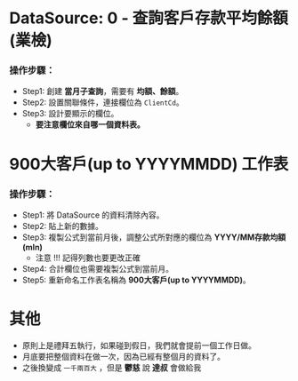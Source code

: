 # DataSource: 0 - 查詢客戶存款平均餘額(業檢)

### 操作步驟：
- Step1: 創建 **當月子查詢**，需要有 **均額、餘額**。
- Step2: 設置關聯條件，連接欄位為 `ClientCd`。
- Step3: 設計要顯示的欄位。
    - **要注意欄位來自哪一個資料表。**

# **900大客戶(up to YYYYMMDD) 工作表**

### 操作步驟：
- Step1: 將 DataSource 的資料清除內容。
- Step2: 貼上新的數據。
- Step3: 複製公式到當前月後，調整公式所對應的欄位為 **YYYY/MM存款均額(mln)**
    - 注意 !!! 記得列數也要更改正確 
- Step4: 合計欄位也需要複製公式到當前月。
- Step5: 重新命名工作表名稱為 **900大客戶(up to YYYYMMDD)**。

# 其他
- 原則上是禮拜五執行，如果碰到假日，我們就會提前一個工作日做。
- 月底要把整個資料在做一次，因為已經有整個月的資料了。
- 之後換變成 `一千兩百大` ，但是 **鬱慈** 說 **達叔** 會做給我